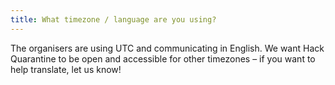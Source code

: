 ```yaml
---
title: What timezone / language are you using?
---
```

The organisers are using UTC and communicating in English. We want Hack Quarantine to be open and accessible for other timezones – if you want to help translate, let us know!
